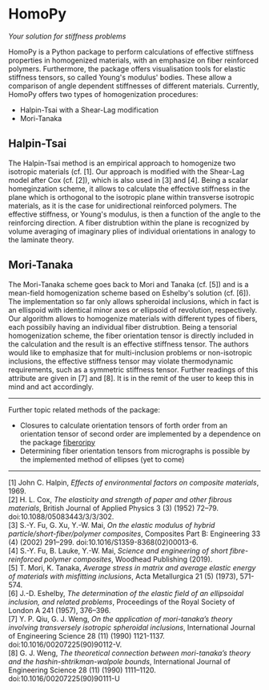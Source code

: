 # HomoPy
*Your solution for stiffness problems*

HomoPy is a Python package to perform calculations of effective stiffness properties in homogenized materials, with an emphasize on fiber reinforced polymers. Furthermore, the package offers visualisation tools for elastic stiffness tensors, so called Young's modulus' bodies. These allow a comparison of angle dependent stiffnesses of different materials.
Currently, HomoPy offers two types of homogenization procedures:
- Halpin-Tsai with a Shear-Lag modification
- Mori-Tanaka

## Halpin-Tsai
The Halpin-Tsai method is an empirical approach to homogenize two isotropic materials (cf. [1]. Our approach is modified with the Shear-Lag model after Cox (cf. [2]), which is also used in [3] and [4]. Being a scalar homeginzation scheme, it allows to calculate the effective stiffness in the plane which is orthogonal to the isotropic plane within transverse isotropic materials, as it is the case for unidirectional reinforced polymers. The effective stiffness, or Young's modulus, is then a function of the angle to the reinforcing direction. A fiber distrubtion within the plane is recognized by volume averaging of imaginary plies of individual orientations in analogy to the laminate theory.

## Mori-Tanaka
The Mori-Tanaka scheme goes back to Mori and Tanaka (cf. [5]) and is a mean-field homogenization scheme based on Eshelby's solution (cf. [6]). The implementation so far only allows spheroidal inclusions, which in fact is an ellispoid with identical minor axes or ellipsoid of revolution, respectively. Our algorithm allows to homogenize materials with different types of fibers, each possibily having an individual fiber distrubtion. Being a tensorial homogenization scheme, the fiber orientation tensor is directly included in the calculation and the result is an effective stiffness tensor. The authors would like to emphasize that for multi-inclusion problems or non-isotropic inclusions, the effective stiffness tensor may violate thermodynamic requirements, such as a symmetric stiffness tensor. Further readings of this attribute are given in [7] and [8]. It is in the remit of the user to keep this in mind and act accordingly.

***
Further topic related methods of the package:
- Closures to calculate orientation tensors of forth order from an orientation tensor of second order are implemented by a dependence on the package [fiberoripy](https://github.com/nilsmeyerkit/fiberoripy)
- Determining fiber orientation tensors from micrographs is possible by the implemented method of ellipses (yet to come)

***
[1] John C. Halpin, *Effects of environmental factors on composite materials*, 1969. \
[2] H. L. Cox, *The elasticity and strength of paper and other fibrous materials*, British Journal of Applied Physics 3 (3) (1952) 72–79. doi:10.1088/05083443/3/3/302. \
[3] S.-Y. Fu, G. Xu, Y.-W. Mai, *On the elastic modulus of hybrid particle/short-fiber/polymer composites*, Composites Part B: Engineering 33 (4) (2002) 291–299. doi:10.1016/S1359-8368(02)00013-6. \
[4] S.-Y. Fu, B. Lauke, Y.-W. Mai, *Science and engineering of short fibre-reinforced polymer composites*, Woodhead Publishing (2019). \
[5] T. Mori, K. Tanaka, *Average stress in matrix and average elastic energy of materials with misfitting inclusions*, Acta Metallurgica 21 (5) (1973), 571-574. \
[6] J.-D. Eshelby, *The determination of the elastic field of an ellipsoidal inclusion, and related problems*, Proceedings of the Royal Society of London A 241 (1957), 376–396. \
[7] Y. P. Qiu, G. J. Weng, *On the application of mori-tanaka’s theory involving transversely isotropic spheroidal inclusions*, International Journal of Engineering Science 28 (11) (1990) 1121-1137. doi:10.1016/00207225(90)90112-V. \
[8] G. J. Weng, *The theoretical connection between mori-tanaka’s theory and the hashin-shtrikman-walpole bounds*, International Journal of Engineering Science 28 (11) (1990) 1111–1120. doi:10.1016/00207225(90)90111-U
